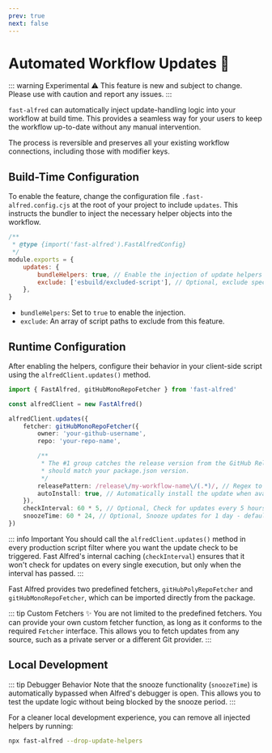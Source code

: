 ```yaml
---
prev: true
next: false
---
```


# Automated Workflow Updates 🔄

::: warning Experimental :warning:
This feature is new and subject to change. Please use with caution and report any issues.
:::

`fast-alfred` can automatically inject update-handling logic into your workflow at build time. This provides a seamless way for your users to keep the workflow up-to-date without any manual intervention.

The process is reversible and preserves all your existing workflow connections, including those with modifier keys.

## Build-Time Configuration

To enable the feature, change the configuration file `.fast-alfred.config.cjs` at the root of your project to include `updates`.
This instructs the bundler to inject the necessary helper objects into the workflow.

```javascript
/**
 * @type {import('fast-alfred').FastAlfredConfig}
 */
module.exports = {
    updates: {
        bundleHelpers: true, // Enable the injection of update helpers
        exclude: ['esbuild/excluded-script'], // Optional, exclude specific scripts from this feature
    },
}
```

- `bundleHelpers`: Set to `true` to enable the injection.
- `exclude`: An array of script paths to exclude from this feature.

## Runtime Configuration

After enabling the helpers, configure their behavior in your client-side script using the `alfredClient.updates()` method.

```typescript
import { FastAlfred, gitHubMonoRepoFetcher } from 'fast-alfred'

const alfredClient = new FastAlfred()

alfredClient.updates({
    fetcher: gitHubMonoRepoFetcher({
        owner: 'your-github-username',
        repo: 'your-repo-name',

        /**
         * The #1 group catches the release version from the GitHub Releases
         * should match your package.json version.
         */
        releasePattern: /release\/my-workflow-name\/(.*)/, // Regex to match the release version
        autoInstall: true, // Automatically install the update when available
    }),
    checkInterval: 60 * 5, // Optional, Check for updates every 5 hours - default is 1 day
    snoozeTime: 60 * 24, // Optional, Snooze updates for 1 day - default is 3 day
})
```

::: info Important
You should call the `alfredClient.updates()` method in every production script filter where you want the update check to be triggered. Fast Alfred's internal caching (`checkInterval`) ensures that it won't check for updates on every single execution, but only when the interval has passed.
:::

Fast Alfred provides two predefined fetchers, `gitHubPolyRepoFetcher` and `gitHubMonoRepoFetcher`, which can be imported directly from the package.

::: tip Custom Fetchers :sparkles:
You are not limited to the predefined fetchers. You can provide your own custom fetcher function, as long as it conforms to the required `Fetcher` interface. This allows you to fetch updates from any source, such as a private server or a different Git provider.
:::

## Local Development

::: tip Debugger Behavior
Note that the snooze functionality (`snoozeTime`) is automatically bypassed when Alfred's debugger is open. This allows you to test the update logic without being blocked by the snooze period.
:::

For a cleaner local development experience, you can remove all injected helpers by running:

```bash
npx fast-alfred --drop-update-helpers
```
